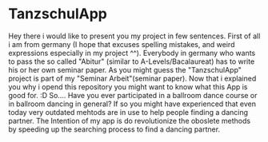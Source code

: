 ﻿# TanzschulApp
Hey there i would like to present you my project in few sentences.
First of all i am from germany (I hope that excuses spelling mistakes, and weird expressions especially in my project ^^).
Everybody in germany who wants to pass the so called "Abitur" (similar to A-Levels/Bacalaureat) has to write his or her own seminar paper.
As you might guess the "TanzschulApp" project is part of  my "Seminar Arbeit"(seminar paper).
Now that i explained you why i opend this repository you might want to know what this App is good for. :D
So.... Have you ever participated in a ballroom dance course or  in ballroom dancing in general? If so you might have experienced that
even today very outdated mehtods are in use to help people finding a dancing partner. 
The Intention of my app is  do revolutionize the oboslete methods by speeding up the searching process to find a dancing partner.
